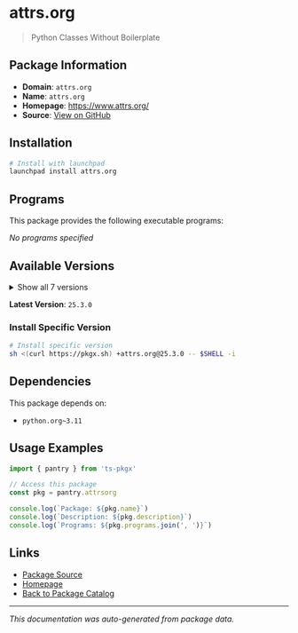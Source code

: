 # attrs.org

> Python Classes Without Boilerplate

## Package Information

- **Domain**: `attrs.org`
- **Name**: `attrs.org`
- **Homepage**: https://www.attrs.org/
- **Source**: [View on GitHub](https://github.com/pkgxdev/pantry/tree/main/projects/attrs.org/package.yml)

## Installation

```bash
# Install with launchpad
launchpad install attrs.org
```

## Programs

This package provides the following executable programs:

*No programs specified*

## Available Versions

<details>
<summary>Show all 7 versions</summary>

- `25.3.0`, `25.2.0`, `25.1.0`, `24.3.0`, `24.2.0`
- `24.1.0`, `23.2.0`

</details>

**Latest Version**: `25.3.0`

### Install Specific Version

```bash
# Install specific version
sh <(curl https://pkgx.sh) +attrs.org@25.3.0 -- $SHELL -i
```

## Dependencies

This package depends on:

- `python.org~3.11`

## Usage Examples

```typescript
import { pantry } from 'ts-pkgx'

// Access this package
const pkg = pantry.attrsorg

console.log(`Package: ${pkg.name}`)
console.log(`Description: ${pkg.description}`)
console.log(`Programs: ${pkg.programs.join(', ')}`)
```

## Links

- [Package Source](https://github.com/pkgxdev/pantry/tree/main/projects/attrs.org/package.yml)
- [Homepage](https://www.attrs.org/)
- [Back to Package Catalog](../package-catalog.md)

---

*This documentation was auto-generated from package data.*
